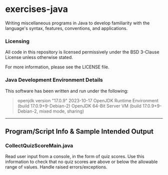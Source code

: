 # exercises-java

Writing miscellaneous programs in Java to develop familiarity with the language's syntax, features, conventions, and applications.

### Licensing

All code in this repository is licensed permissively under the BSD 3-Clause License unless otherwise stated. 

For more information, please see the LICENSE file.

### Java Development Environment Details

This software has been written and run under the following:

> openjdk version "17.0.9" 2023-10-17
> OpenJDK Runtime Environment (build 17.0.9+9-Debian-2)
> OpenJDK 64-Bit Server VM (build 17.0.9+9-Debian-2, mixed mode, sharing)

----

## Program/Script Info & Sample Intended Output

### CollectQuizScoreMain.java

Read user input from a console, in the form of quiz scores. Use this information to check that no quiz scores are above or below the allowable range of values. Handle raised errors/exceptions.
